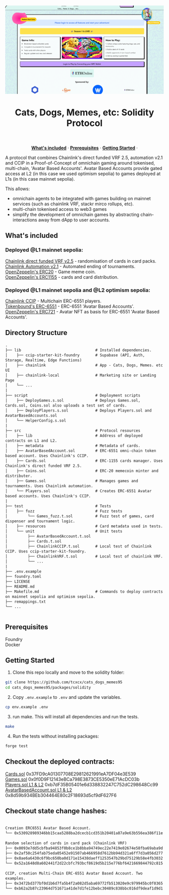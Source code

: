 ![hero](image.png) 

<p align="center">
  
  <h1 align="center"><b>Cats, Dogs, Memes, etc: Solidity Protocol</b></h1>
<p align="center">
    <br />
    <br />
    <a href="#whats-included"><strong>What's included</strong></a> ·
    <a href="#prerequisites"><strong>Prerequisites</strong></a> ·
    <a href="#getting-started"><strong>Getting Started</strong></a> ·
  </p>
</p>

A protocol that combines Chainlink's direct funded VRF 2.5, automation v2.1 and CCIP in a Proof-of-Concept of omnichain gaming around tokenised, multi-chain, 'Avatar Based Accounts'. Avatar Based Accounts provide gated access at L2 (in this case we used optimism sepolia) to games deployed at L1s (in this case mainnet sepolia). 

This allows: 
- omnichain agents to be integrated with games building on mainnet services (such as chainlink VRF, stackr mirco rollups, etc). 
- multi-chain tokenised access to web3 games
- simplify the development of omnichain games by abstracting chain-interactions away from dApp to user accounts.  

## What's included

### Deployed @L1 mainnet sepolia: 

[Chainlink direct funded VRF v2.5](https://docs.chain.link/vrf/v2-5/overview/direct-funding) - randomisation of cards in card packs. <br>
[Chainlink Automation v2.1](https://docs.chain.link/chainlink-automation) - Automated ending of tournaments. <br>
[OpenZeppelin's ERC20](https://docs.openzeppelin.com/contracts/4.x/erc20) - Game meme coin.  <br>
[OpenZeppelin's ERC1155](https://docs.openzeppelin.com/contracts/4.x/erc1155) - cards and card distribution.<br>

### Deployed @L1 mainnet sepolia and @L2 optimism sepolia: 

[Chainlink CCIP](https://docs.chain.link/ccip) - Multichain ERC-6551 players. <br>
[Tokenbound's ERC-6551](https://docs.tokenbound.org/guides/deploy-account-implementation) - ERC-6551 'Avatar Based Accounts'.  <br>
[OpenZeppelin's ERC721](https://docs.openzeppelin.com/contracts/4.x/erc721) - Avatar NFT as basis for ERC-6551 'Avatar Based Accounts'. <br>

## Directory Structure

```
.
├── lib                                 # Installed dependencies. 
│    ├── ccip-starter-kit-foundry       # Supabase (API, Auth, Storage, Realtime, Edge Functions)
│    ├── chainlink                      # App - Cats, Dogs, Memes. etc UI
│    ├── chainlink-local                # Marketing site or Landing Page
│    └── ...
|
├── script                              # Deployment scripts
│    ├── DeployGames.s.sol              # Deploys Games.sol, Cards.sol, Coins.sol also uploads a test set of cards. 
│    ├── DeployPlayers.s.sol            # Deploys Players.sol and AvatarBasedAccounts.sol 
│    └── HelperConfig.s.sol        
|
├── src                                 # Protocol resources
│    ├── lib                            # Address of deployed contracts on L1 and L2. 
│    ├── metadata                       # Metadata of cards. 
│    ├── AvatarBasedAccount.sol         # ERC-6551 omni-chain token based account. Uses Chainlink's CCIP. 
│    ├── Cards.sol                      # ERC-1155 cards manager. Uses Chainlink's direct funded VRF 2.5.
│    ├── Coins.sol                      # ERC-20 memecoin minter and distributer. 
│    ├── Games.sol                      # Manages games and tournaments. Uses Chainlink automation. 
│    └── Players.sol                    # Creates ERC-6551 Avatar based accounts. Uses Chainlink's CCIP. 
|
├── test                                # Tests 
│    ├── fuzz                           # Fuzz tests
│         └── Games_fuzz.t.sol          # Fuzz test of games, card dispenser and tournament logic. 
│    ├── resources                      # Card metadata used in tests.  
│    └── unit                           # Unit tests
│         ├── AvatarBasedAccount.t.sol  
│         ├── Cards.t.sol               
│         ├── ChainlinkCCIP.t.sol       # Local test of Chainlink CCIP. Uses ccip-starter-kit-foundry. 
│         ├── ChainlinkVRF.t.sol        # Local test of chainlink VRF. 
│         └── ...               
|        
├── .env.example                   
├── foundry.toml                   
├── LICENSE
├── README.md
├── Makefile.md                         # Commands to deploy contracts on mainnet sepolia and optimism sepolia.  
├── remappings.txt
└── ...


```

## Prerequisites

Foundry<br>
Docker<br>

## Getting Started

1. Clone this repo locally and move to the solidity folder:

```sh
git clone https://github.com/tcxcx/cats_dogs_memes95
cd cats_dogs_memes95/packages/solidity 
```

2. Copy `.env.example` to `.env` and update the variables.

```sh
cp env.example .env
```

3. run make. This will install all dependencies and run the tests. 

```sh
make
```

4. Run the tests without installing packages: 

```sh
forge test 
```

## Checkout the deployed contracts:

[Cards.sol]() 0x37FD9cA01307708E29812621991eA7DF04e3E539 <br>
[Games.sol]() 0x0f0D9F12143eBCa798E3873CE5350eE71AcDC03b <br>
[Players.sol L1 & L2]() 0xb7dF35B05401e6d338832247C752dC298648Cc99 <br>
[AvatarBasedAccount.sol L1 & L2]() 0x8d59b934BEb304464E80c2F18693d5cf9dF627F6 <br>

## Checkout state change hashes:

```

Creation ERC6551 Avatar Based Account. 
└── 0x530928989346bb15caa5288ba2dcecb1cd351b20401a87a9e63b556ea386f11e

Random selection of cards in card pack (Chainlink VRF)
├── 0x0093e7dd5cbfba94853f0b8ce1b8bba94749ec22e7419e02674e58fba69aba9d
├── 0x2af50c254fab75eda05452e91507ab466958d7612bb94d321a6ff7d3a056d277                      
├── 0x8ae6a6430c6f9bc650ba0d171e15438daeff1253547b29bd75129b58e4fb3032
└── 0x52a1648d8a602441f2d22cbfc793bcf8619d5b215e776bf6421669844792c815  

CCIP, creation Multi-Chain ERC-6551 Avatar Based Account. Two examples. 
├── 0x3472bd377bf0d1b6d7fa5b4f2a082d5aba69772fb513020e9c979945bc0f0365
└── 0xb62a2b87c23964d751671a41de7d1fe12bebc30489c838bbc016df9deaf1d9d1                      

```




